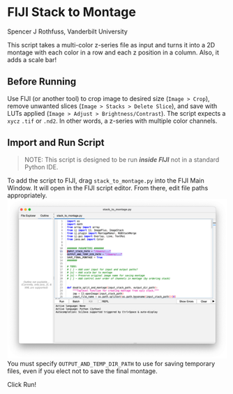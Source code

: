 # FIJI Stack to Montage

Spencer J Rothfuss, Vanderbilt University

This script takes a multi-color z-series file as input and turns it into a 2D montage with each color in a row and each z position in a column.
Also, it adds a scale bar!

## Before Running

Use FIJI (or another tool) to crop image to desired size (`Image > Crop`), remove unwanted slices (`Image > Stacks > Delete Slice`), and save with LUTs applied (`Image > Adjust > Brightness/Contrast`).
The script expects a `xycz` `.tif` or `.nd2`.
In other words, a z-series with multiple color channels.

## Import and Run Script

>NOTE: This script is designed to be run _**inside FIJI**_ not in a standard Python IDE.

To add the script to FIJI, drag `stack_to_montage.py` into the FIJI Main Window.
It will open in the FIJI script editor.
From there, edit file paths appropriately.
![FIJI script editor window](image.png)
You must specify `OUTPUT_AND_TEMP_DIR_PATH` to use for saving temporary files, even if you elect not to save the final montage.

Click Run!
